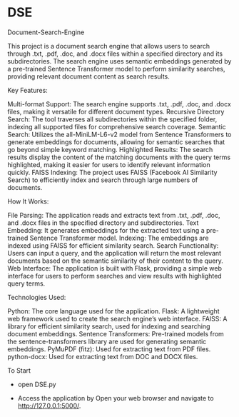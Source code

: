 # DSE 
Document-Search-Engine

This project is a document search engine that allows users to search through .txt, .pdf, .doc, and .docx files within a specified directory and its subdirectories. The search engine uses semantic embeddings generated by a pre-trained Sentence Transformer model to perform similarity searches, providing relevant document content as search results.

Key Features:

Multi-format Support: The search engine supports .txt, .pdf, .doc, and .docx files, making it versatile for different document types.
Recursive Directory Search: The tool traverses all subdirectories within the specified folder, indexing all supported files for comprehensive search coverage.
Semantic Search: Utilizes the all-MiniLM-L6-v2 model from Sentence Transformers to generate embeddings for documents, allowing for semantic searches that go beyond simple keyword matching.
Highlighted Results: The search results display the content of the matching documents with the query terms highlighted, making it easier for users to identify relevant information quickly.
FAISS Indexing: The project uses FAISS (Facebook AI Similarity Search) to efficiently index and search through large numbers of documents.

How It Works:

File Parsing: The application reads and extracts text from .txt, .pdf, .doc, and .docx files in the specified directory and subdirectories.
Text Embedding: It generates embeddings for the extracted text using a pre-trained Sentence Transformer model.
Indexing: The embeddings are indexed using FAISS for efficient similarity search.
Search Functionality: Users can input a query, and the application will return the most relevant documents based on the semantic similarity of their content to the query.
Web Interface: The application is built with Flask, providing a simple web interface for users to perform searches and view results with highlighted query terms.

Technologies Used:

Python: The core language used for the application.
Flask: A lightweight web framework used to create the search engine’s web interface.
FAISS: A library for efficient similarity search, used for indexing and searching document embeddings.
Sentence Transformers: Pre-trained models from the sentence-transformers library are used for generating semantic embeddings.
PyMuPDF (fitz): Used for extracting text from PDF files.
python-docx: Used for extracting text from DOC and DOCX files.

To Start

- open DSE.py 

- Access the application by Open your web browser and navigate to http://127.0.0.1:5000/.
